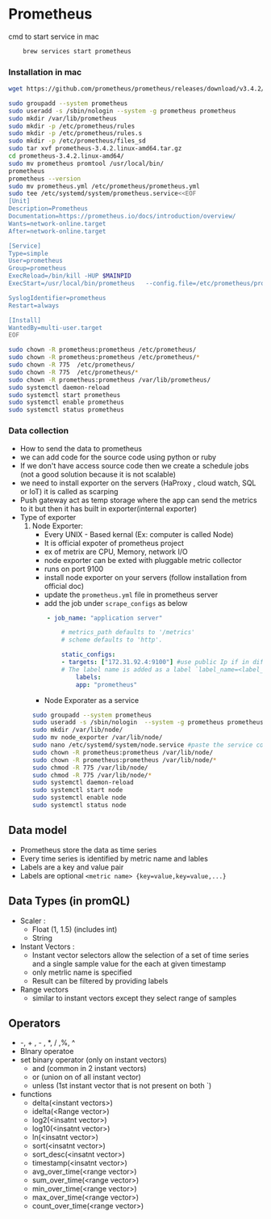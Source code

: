 # Prometheus

cmd to start service in mac
```bash
    brew services start prometheus
```

### Installation in mac
```bash
wget https://github.com/prometheus/prometheus/releases/download/v3.4.2/prometheus-3.4.2.linux-amd64.tar.gz

sudo groupadd --system prometheus
sudo useradd -s /sbin/nologin --system -g prometheus prometheus
sudo mkdir /var/lib/prometheus
sudo mkdir -p /etc/prometheus/rules
sudo mkdir -p /etc/prometheus/rules.s
sudo mkdir -p /etc/prometheus/files_sd
sudo tar xvf prometheus-3.4.2.linux-amd64.tar.gz
cd prometheus-3.4.2.linux-amd64/
sudo mv prometheus promtool /usr/local/bin/
prometheus
prometheus --version
sudo mv prometheus.yml /etc/prometheus/prometheus.yml
sudo tee /etc/systemd/system/prometheus.service<<EOF
[Unit]
Description=Prometheus
Documentation=https://prometheus.io/docs/introduction/overview/
Wants=network-online.target
After=network-online.target

[Service]
Type=simple
User=prometheus
Group=prometheus
ExecReload=/bin/kill -HUP $MAINPID
ExecStart=/usr/local/bin/prometheus   --config.file=/etc/prometheus/prometheus.yml   --storage.tsdb.path=/var/lib/prometheus   --web.console.templates=/etc/prometheus/consoles   --web.console.libraries=/etc/prometheus/console_libraries   --web.listen-address=0.0.0.0:9090   --web.external-url=

SyslogIdentifier=prometheus
Restart=always

[Install]
WantedBy=multi-user.target
EOF

sudo chown -R prometheus:prometheus /etc/prometheus/
sudo chown -R prometheus:prometheus /etc/prometheus/*
sudo chown -R 775  /etc/prometheus/
sudo chown -R 775  /etc/prometheus/*
sudo chown -R prometheus:prometheus /var/lib/prometheus/
sudo systemctl daemon-reload
sudo systemctl start prometheus
sudo systemctl enable prometheus
sudo systemctl status prometheus
```
### Data collection
- How to send the data to prometheus
- we can add code for the source code using python or ruby
- If we don't have access source code then we create a schedule jobs (not a good solution because it is not scalable)
- we need to install exporter on the servers (HaProxy , cloud watch, SQL or IoT) it is called as scarping
- Push gateway act as temp storage where the app can send the metrics to it but then it has built in exporter(internal exporter)
- Type of exporter
    1. Node Exporter:
        - Every UNIX - Based kernal (Ex: computer is called Node)
        - It is official expoter of prometheus project
        - ex of metrix are CPU, Memory, network I/O
        - node exporter can be exted with pluggable metric collector
        - runs on port 9100
        - install node exporter on your servers (follow installation from official doc)
        - update the `prometheus.yml` file in prometheus server
        - add the job under `scrape_configs` as below
        ```yml
            - job_name: "application server"

                # metrics_path defaults to '/metrics'
                # scheme defaults to 'http'.

                static_configs:
                - targets: ["172.31.92.4:9100"] #use public Ip if in diff network or else use private IP
                # The label name is added as a label `label_name=<label_value>` to any timeseries scraped from this config.
                    labels:
                    app: "prometheus"
        ```
        - Node Exporater as a service
        ```bash
        sudo groupadd --system prometheus
        sudo useradd -s /sbin/nologin  --system -g prometheus prometheus
        sudo mkdir /var/lib/node/
        sudo mv node_exporter /var/lib/node/
        sudo nano /etc/systemd/system/node.service #paste the service code in link https://raw.githubusercontent.com/aussiearef/Prometheus/refs/heads/main/node.service
        sudo chown -R prometheus:prometheus /var/lib/node/
        sudo chown -R prometheus:prometheus /var/lib/node/*
        sudo chmod -R 775 /var/lib/node/
        sudo chmod -R 775 /var/lib/node/*
        sudo systemctl daemon-reload
        sudo systemctl start node
        sudo systemctl enable node
        sudo systemctl status node
        ```
## Data model
- Prometheus store the data as time series
- Every time series is identified by metric name and lables
- Labels are a key and value pair
- Labels are optional `<metric name> {key=value,key=value,...}`

## Data Types (in promQL)
- Scaler :
    - Float (1, 1.5) (includes int)
    - String
- Instant Vectors :
    - Instant vector selectors allow the selection of a set of time series and a single sample value for the each at given timestamp
    - only metrlic name is specified
    - Result can be filtered by providing labels
- Range vectors
    - similar to instant vectors except they select range of samples
## Operators
-  \-, \+ , - , *, / ,%, ^
- BInary operatoe
- set binary operator (only on instant vectors)
    - and (common in 2 instant vectors)
    - or (union on of all instant vector)
    - unless (1st instant vector that is not present on both `)
- functions
    - delta(\<instant vectors>)
    - idelta(\<Range vector>)
    - log2(\<insatnt vector>)
    - log10(\<insatnt vector>)
    - ln(\<insatnt vector>)
    - sort(\<insatnt vector>)
    - sort_desc(\<insatnt vector>)
    - timestamp(\<insatnt vector>)
    - avg_over_time(\<range vector>)
    - sum_over_time(\<range vector>)
    - min_over_time(\<range vector>)
    - max_over_time(\<range vector>)
    - count_over_time(\<range vector>)
